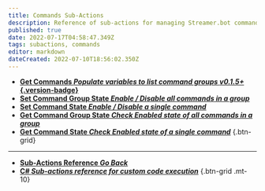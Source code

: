 ```yaml
---
title: Commands Sub-Actions
description: Reference of sub-actions for managing Streamer.bot commands
published: true
date: 2022-07-17T04:58:47.349Z
tags: subactions, commands
editor: markdown
dateCreated: 2022-07-10T18:56:02.350Z
---
```


* [**Get Commands *Populate variables to list command groups* *v0.1.5+*{.version-badge}**](/en/Sub-Actions/Commands/Get-Commands)
* [**Set Command Group State *Enable / Disable all commands in a group***](/Sub-Actions/Commands/Set-Command-Group-State)
* [**Set Command State *Enable / Disable a single command***](/Sub-Actions/Commands/Get-Command-State)
* [**Get Command Group State *Check Enabled state of all commands in a group***](/Sub-Actions/Commands/Get-Command-Group-State)
* [**Get Command State *Check Enabled state of a single command***](/Sub-Actions/Commands/Get-Command-State)
{.btn-grid}

---

- [<i class="mdi mdi-chevron-left"></i>**Sub-Actions Reference *Go Back***](/en/Sub-Actions)
- [<i class="mdi mdi-code-braces primary--text"></i> **C# *Sub-actions reference for custom code execution***](/en/Sub-Actions/CSharp)
{.btn-grid .mt-10}